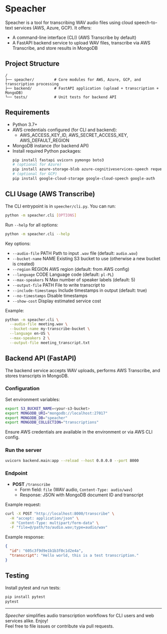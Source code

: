 # Speacher

Speacher is a tool for transcribing WAV audio files using cloud speech-to-text services (AWS, Azure, GCP). It offers:
- A command-line interface (CLI) (AWS Transcribe by default)
- A FastAPI backend service to upload WAV files, transcribe via AWS Transcribe, and store results in MongoDB

## Project Structure
```
/
├── speacher/         # Core modules for AWS, Azure, GCP, and transcription processing
├── backend/          # FastAPI application (upload + transcription + MongoDB)
└── tests/            # Unit tests for backend API
```

## Requirements
- Python 3.7+
- AWS credentials configured (for CLI and backend):
  - AWS_ACCESS_KEY_ID, AWS_SECRET_ACCESS_KEY, AWS_DEFAULT_REGION
- MongoDB instance (for backend API)
- Install required Python packages:
  ```bash
  pip install fastapi uvicorn pymongo boto3
  # (optional for Azure)
  pip install azure-storage-blob azure-cognitiveservices-speech requests
  # (optional for GCP)
  pip install google-cloud-storage google-cloud-speech google-auth
  ```

## CLI Usage (AWS Transcribe)
The CLI entrypoint is in `speecher/cli.py`. You can run:
```bash
python -m speacher.cli [OPTIONS]
```

Run `--help` for all options:
```bash
python -m speacher.cli --help
```
Key options:
- `--audio-file` PATH         Path to input `.wav` file (default: `audio.wav`)
- `--bucket-name` NAME        Existing S3 bucket to use (otherwise a new bucket is created)
- `--region` REGION           AWS region (default: from AWS config)
- `--language` CODE           Language code (default: `pl-PL`)
- `--max-speakers` N          Max number of speaker labels (default: 5)
- `--output-file` PATH        File to write transcript to
- `--include-timestamps`      Include timestamps in output (default: true)
- `--no-timestamps`           Disable timestamps
- `--show-cost`               Display estimated service cost

Example:
```bash
python -m speacher.cli \
  --audio-file meeting.wav \
  --bucket-name my-transcribe-bucket \
  --language en-US \
  --max-speakers 2 \
  --output-file meeting_transcript.txt
```

## Backend API (FastAPI)
The backend service accepts WAV uploads, performs AWS Transcribe, and stores transcripts in MongoDB.

### Configuration
Set environment variables:
```bash
export S3_BUCKET_NAME=<your-s3-bucket>
export MONGODB_URI="mongodb://localhost:27017"
export MONGODB_DB="speacher"
export MONGODB_COLLECTION="transcriptions"
```

Ensure AWS credentials are available in the environment or via AWS CLI config.

### Run the server
```bash
uvicorn backend.main:app --reload --host 0.0.0.0 --port 8000
```

### Endpoint
- **POST** `/transcribe`
  - Form field: `file` (WAV audio, `Content-Type: audio/wav`)
  - Response: JSON with MongoDB document ID and transcript

Example request:
```bash
curl -X POST "http://localhost:8000/transcribe" \
  -H "accept: application/json" \
  -H "Content-Type: multipart/form-data" \
  -F "file=@/path/to/audio.wav;type=audio/wav"
```

Example response:
```json
{
  "id": "605c3f9d9e1b1b3f0c1d2e4a",
  "transcript": "Hello world, this is a test transcription."
}
```

## Testing
Install pytest and run tests:
```bash
pip install pytest
pytest
```

---
_Speecher_ simplifies audio transcription workflows for CLI users and web services alike. Enjoy!  
Feel free to file issues or contribute via pull requests.
